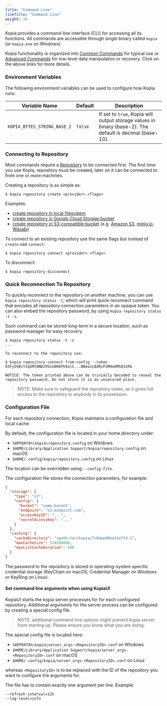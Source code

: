 ```yaml
---
title: "Command Line"
linkTitle: "Command Line"
weight: 10
---
```


Kopia provides a command-line interface (CLI) for accessing all its functions. All commands are accessible through single binary called `kopia` (or `kopia.exe` on Windows).

Kopia functionality is organized into [Common Commands](common/) for typical use or [Advanced Commands](advanced/) for low-level data manipulation or recovery. Click on the above links for more details.

### Environment Variables

The following environment variables can be used to configure how Kopia runs:

| Variable Name               | Default | Description                                                                                              |
| --------------------------- | ------- | -------------------------------------------------------------------------------------------------------- |
| `KOPIA_BYTES_STRING_BASE_2` | `false` | If set to `true`, Kopia will output storage values in binary (base-2). The default is decimal (base-10). |

### Connecting to Repository

Most commands require a [Repository](../../advanced/architecture/) to be connected first. The first time you use Kopia, repository must be created, later on it can be connected to from one or more machines.

Creating a repository is as simple as:

```shell
$ kopia repository create <provider> <flags>
```

Examples:

* [create repository in local filesystem](common/repository-create-filesystem/)
* [create repository in Google Cloud Storage bucket](common/repository-create-google/)
* [create repository in S3-compatible bucket](common/repository-create-s3/) (e.g. [Amazon S3](https://aws.amazon.com/s3/), [minio.io](https://minio.io/), [Wasabi](https://wasabi.com))

To connect to an existing repository use the same flags but instead of `create` use `connect`:

```shell
$ kopia repository connect <provider> <flags>
```

To disconnect:

```shell
$ kopia repository disconnect
```

### Quick Reconnection To Repository

To quickly reconnect to the repository on another machine, you can use `kopia repository status -t`, which will print quick-reconnect command that encodes all repository connection parameters in an opaque token. You can also embed the repository password, by using `kopia repository status -t -s`.

Such command can be stored long-term in a secure location, such as password manager for easy recovery.

```shell
$ kopia repository status -t -s
...

To reconnect to the repository use:

$ kopia repository connect from-config --token 03Fy598cYIqbMlNNDz9VLU0K6Pk9alC...BNeazLBdRzP2MHo0MS83zRb

NOTICE: The token printed above can be trivially decoded to reveal the repository password. Do not store it in an unsecured place.
```

> NOTE: Make sure to safeguard the repository token, as it gives full access to the repository to anybody in its possession.

### Configuration File

For each repository connection, Kopia maintains a configuration file and local cache:

By default, the configuration file is located in your home directory under:

* `%APPDATA%\kopia\repository.config` on Windows
* `$HOME/Library/Application Support/kopia/repository.config` on macOS
* `$HOME/.config/kopia/repository.config` on Linux

The location can be overridden using `--config-file`.

The configuration file stores the connection parameters, for example:

```json
{
  "storage": {
    "type": "s3",
    "config": {
      "bucket": "some-bucket",
      "endpoint": "s3.endpoint.com",
      "accessKeyID": "...",
      "secretAccessKey": "..."
    }
  },
  "caching": {
    "cacheDirectory": "<path-to>/kopia/7c04ae89ea31e77d-1",
    "maxCacheSize": 524288000,
    "maxListCacheDuration": 600
  }
}
```

The password to the repository is stored in operating-system specific credential storage (KeyChain on macOS, Credential Manager on Windows or KeyRing on Linux).

#### Set command line arguments when using KopiaUI



KopiaUI starts the kopia server processes for for each configured repository. Additional arguments for the server process can be configured by creating a special config file.

>NOTE: additional command line options might prevent kopia server from starting up. Please ensure you know what you are doing.

The special config file is located here:

* `%APPDATA%\kopia\server_args-<RepositoryID>.conf` on Windows
* `$HOME/Library/Application Support/kopia/server_args-<RepositoryID>.conf` on macOS
* `$HOME/.config/kopia/server_args-<RepositoryID>.conf` on Linux

whereas `<RepositoryID>` is to be replaced with the ID of the repository you want to configure the arguments for.

The file has to contain exactly one argument per line. Example:

```
--refresh-interval=12h
--log-level=info
```

